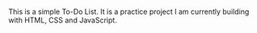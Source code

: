 This is a simple To-Do List. It is a practice project I am currently building with HTML, CSS and JavaScript.
